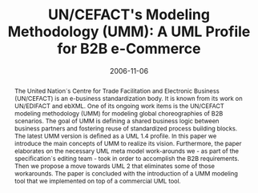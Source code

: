 ---
abstract: The United Nation´s Centre for Trade Facilitation and Electronic Business
  (UN/CEFACT) is an e-business standardization body. It is known from its work on
  UN/EDIFACT and ebXML. One of its ongoing work items is the UN/CEFACT modeling methodology
  (UMM) for modeling global choreographies of B2B scenarios. The goal of UMM is defining
  a shared business logic between business partners and fostering reuse of standardized
  process building blocks. The latest UMM version is defined as a UML 1.4 profile.
  In this paper we introduce the main concepts of UMM to realize its vision. Furthermore,
  the paper elaborates on the necessary UML meta model work-arounds we - as part of
  the specification´s editing team - took in order to accomplish the B2B requirements.
  Then we propose a move towards UML 2 that eliminates some of those workarounds.
  The paper is concluded with the introduction of a UMM modeling tool that we implemented
  on top of a commercial UML tool.
authors:
- Birgit Hofreiter
- Christian Huemer
- Philipp Liegl
- Rainer Schuster
- Marco Zapletal
date: '2006-11-06'
featured: false
publication_types:
- '0'
publishDate: '2006-11-06'
title: 'UN/CEFACT''s Modeling Methodology (UMM): A UML Profile for B2B e-Commerce'
url_pdf: http://publik.tuwien.ac.at/files/PubDat_140532.pdf
---